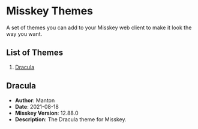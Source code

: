 # Misskey Themes

A set of themes you can add to your Misskey web client to make it look the way
you want.

## List of Themes

1. [Dracula](#Dracula)

## Dracula

* **Author**: Manton
* **Date**: 2021-08-18
* **Misskey Version**: 12.88.0
* **Description**: The Dracula theme for Misskey.
